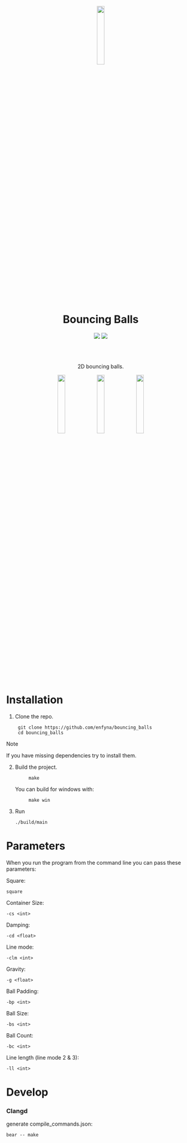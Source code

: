 <p align="center">
    <img width=20% src=https://github.com/user-attachments/assets/366ae7b2-4f47-4c5c-a945-806efc04835f>
</p>
<h1 align="center">
  Bouncing Balls
</h1>
<p align="center">
    <img src=https://img.shields.io/badge/raylib-ffffff.svg?style=for-the-badge&logo=c&logoColor=black&labelColor=white>
    <img src=https://img.shields.io/badge/c-%2300599C.svg?style=for-the-badge&logo=c&logoColor=white>
</p>
<br><br>
<p align="center">
    2D bouncing balls.
</p>
<p align="center">
    <img width=20% src=https://github.com/user-attachments/assets/560f3609-657c-43bc-8308-5783ed96d222 >
    <img width=20% src=https://github.com/user-attachments/assets/375a1430-e709-48dd-abb8-4490276b9365 >
    <img width=20% src=https://github.com/user-attachments/assets/e9e1d792-547a-4c88-8995-fec656716259 >
</p>
<br>

# Installation

1. Clone the repo.

        git clone https://github.com/enfyna/bouncing_balls
        cd bouncing_balls

> [!NOTE]
> If you have missing dependencies try to install them.
2. Build the project.

            make

    You can build for windows with:

            make win


5. Run

       ./build/main 


# Parameters

When you run the program from the command line you can pass these parameters: 

Square:

    square

Container Size:

    -cs <int>

Damping:

    -cd <float>

Line mode:

    -clm <int>

Gravity:

    -g <float>

Ball Padding:

    -bp <int>

Ball Size:

    -bs <int>

Ball Count:

    -bc <int>

Line length (line mode 2 & 3):

    -ll <int>


# Develop

### Clangd

generate compile_commands.json:

    bear -- make
